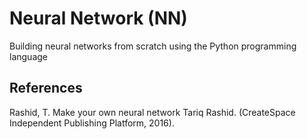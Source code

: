 # Neural Network (NN)
Building neural networks from scratch using the Python programming language

## References
Rashid, T. Make your own neural network Tariq Rashid. (CreateSpace Independent Publishing Platform, 2016).
